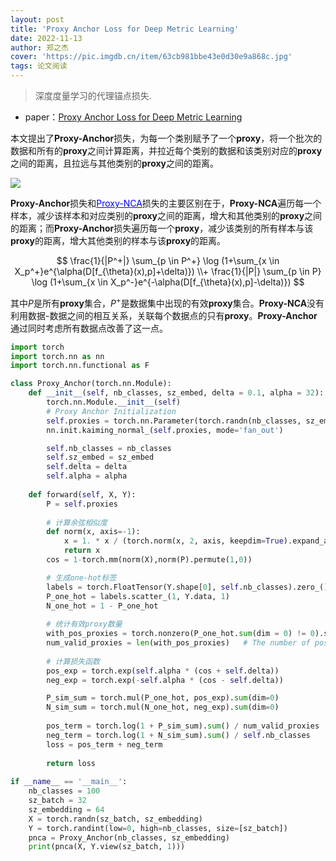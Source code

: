 ```yaml
---
layout: post
title: 'Proxy Anchor Loss for Deep Metric Learning'
date: 2022-11-13
author: 郑之杰
cover: 'https://pic.imgdb.cn/item/63cb981bbe43e0d30e9a868c.jpg'
tags: 论文阅读
---
```


> 深度度量学习的代理锚点损失.

- paper：[Proxy Anchor Loss for Deep Metric Learning](https://arxiv.org/abs/2003.13911)

本文提出了**Proxy-Anchor**损失，为每一个类别赋予了一个**proxy**，将一个批次的数据和所有的**proxy**之间计算距离，并拉近每个类别的数据和该类别对应的**proxy**之间的距离，且拉远与其他类别的**proxy**之间的距离。

![](https://pic.imgdb.cn/item/63cba910be43e0d30eb40a03.jpg)

**Proxy-Anchor**损失和[<font color=blue>Proxy-NCA</font>](https://0809zheng.github.io/2022/11/11/proxynca.html)损失的主要区别在于，**Proxy-NCA**遍历每一个样本，减少该样本和对应类别的**proxy**之间的距离，增大和其他类别的**proxy**之间的距离；而**Proxy-Anchor**损失遍历每一个**proxy**，减少该类别的所有样本与该**proxy**的距离，增大其他类别的样本与该**proxy**的距离。

$$ \frac{1}{|P^+|} \sum_{p \in P^+} \log (1+\sum_{x \in X_p^+}e^{\alpha(D[f_{\theta}(x),p]+\delta)}) \\+ \frac{1}{|P|} \sum_{p \in P} \log (1+\sum_{x \in X_p^-}e^{-\alpha(D[f_{\theta}(x),p]-\delta)})  $$

其中$P$是所有**proxy**集合，$P^+$是数据集中出现的有效**proxy**集合。**Proxy-NCA**没有利用数据-数据之间的相互关系，关联每个数据点的只有**proxy**。**Proxy-Anchor**通过同时考虑所有数据点改善了这一点。

```python
import torch
import torch.nn as nn
import torch.nn.functional as F

class Proxy_Anchor(torch.nn.Module):
    def __init__(self, nb_classes, sz_embed, delta = 0.1, alpha = 32):
        torch.nn.Module.__init__(self)
        # Proxy Anchor Initialization
        self.proxies = torch.nn.Parameter(torch.randn(nb_classes, sz_embed))
        nn.init.kaiming_normal_(self.proxies, mode='fan_out')

        self.nb_classes = nb_classes
        self.sz_embed = sz_embed
        self.delta = delta
        self.alpha = alpha
        
    def forward(self, X, Y):
        P = self.proxies
        
        # 计算余弦相似度
        def norm(x, axis=-1):
            x = 1. * x / (torch.norm(x, 2, axis, keepdim=True).expand_as(x) + 1e-12)
            return x
        cos = 1-torch.mm(norm(X),norm(P).permute(1,0))

        # 生成one-hot标签
        labels = torch.FloatTensor(Y.shape[0], self.nb_classes).zero_()
        P_one_hot = labels.scatter_(1, Y.data, 1)
        N_one_hot = 1 - P_one_hot
 
        # 统计有效proxy数量
        with_pos_proxies = torch.nonzero(P_one_hot.sum(dim = 0) != 0).squeeze(dim = 1)   # The set of positive proxies of data in the batch
        num_valid_proxies = len(with_pos_proxies)   # The number of positive proxies
    
        # 计算损失函数
        pos_exp = torch.exp(self.alpha * (cos + self.delta))
        neg_exp = torch.exp(-self.alpha * (cos - self.delta))

        P_sim_sum = torch.mul(P_one_hot, pos_exp).sum(dim=0) 
        N_sim_sum = torch.mul(N_one_hot, neg_exp).sum(dim=0) 
        
        pos_term = torch.log(1 + P_sim_sum).sum() / num_valid_proxies
        neg_term = torch.log(1 + N_sim_sum).sum() / self.nb_classes
        loss = pos_term + neg_term     
        
        return loss
    
if __name__ == '__main__':
    nb_classes = 100
    sz_batch = 32
    sz_embedding = 64
    X = torch.randn(sz_batch, sz_embedding)
    Y = torch.randint(low=0, high=nb_classes, size=[sz_batch])
    pnca = Proxy_Anchor(nb_classes, sz_embedding)
    print(pnca(X, Y.view(sz_batch, 1)))
```
